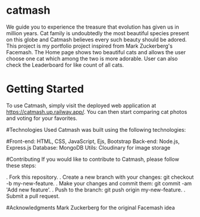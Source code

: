 # catmash
We guide you to experience the treasure that evolution has given us in million years. Cat family is undoubtedly the most beautiful species present on this globe and Catmash believes every such beauty should be adored. This project is my portfolio project inspired from Mark Zuckerberg's Facemash. The Home page shows two beautiful cats and allows the user choose one cat which among the two is more adorable. User can also check the Leaderboard for like count of all cats.

# Getting Started
To use Catmash, simply visit the deployed web application at https://catmash.up.railway.app/. You can then start comparing cat photos and voting for your favorites.

#Technologies Used
Catmash was built using the following technologies:

#Front-end: HTML, CSS, JavaScript, Ejs, Bootstrap
Back-end: Node.js, Express.js
Database: MongoDB
Utils: Cloudinary for image storage

#Contributing
If you would like to contribute to Catmash, please follow these steps:

. Fork this repository.
. Create a new branch with your changes: git checkout -b my-new-feature.
. Make your changes and commit them: git commit -am 'Add new feature'.
. Push to the branch: git push origin my-new-feature.
. Submit a pull request.

#Acknowledgments
Mark Zuckerberg for the original Facemash idea
